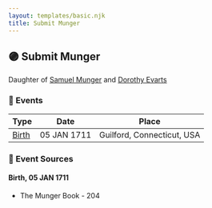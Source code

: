 ```yaml
---
layout: templates/basic.njk
title: Submit Munger
---
```

## 🟣 Submit Munger

Daughter of [Samuel Munger](/people/6/64239804) and [Dorothy Evarts](/people/5/59501816)

### 📆 Events

Type | Date | Place
------ | ------ | ------
[Birth](#event-0) | 05 JAN 1711 | Guilford, Connecticut, USA

### 📰 Event Sources

#### <a id="event-0"></a> Birth, 05 JAN 1711
* The Munger Book  - 204
